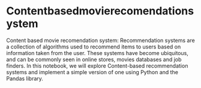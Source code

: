 # Contentbasedmovierecomendationsystem
Content based movie recomendation system: 
Recommendation systems are a collection of algorithms used to recommend items to users based on information taken from the user. These systems have become ubiquitous, and can be commonly seen in online stores, movies databases and job finders. In this notebook, we will explore Content-based recommendation systems and implement a simple version of one using Python and the Pandas library.
